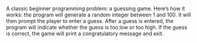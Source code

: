 A classic beginner programming problem: a guessing
game. Here’s how it works: the program will generate a random integer
between 1 and 100. It will then prompt the player to enter a guess. After a
guess is entered, the program will indicate whether the guess is too low or
too high. If the guess is correct, the game will print a congratulatory message
and exit.
